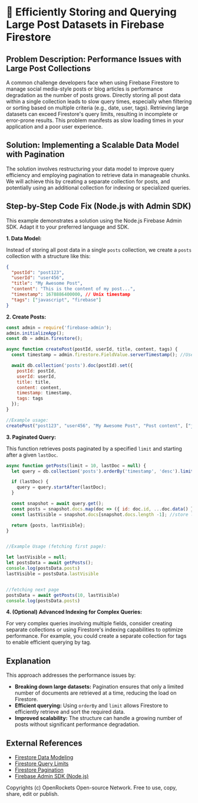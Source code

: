 # 🐞 Efficiently Storing and Querying Large Post Datasets in Firebase Firestore


## Problem Description:  Performance Issues with Large Post Collections

A common challenge developers face when using Firebase Firestore to manage social media-style posts or blog articles is performance degradation as the number of posts grows.  Directly storing all post data within a single collection leads to slow query times, especially when filtering or sorting based on multiple criteria (e.g., date, user, tags).  Retrieving large datasets can exceed Firestore's query limits, resulting in incomplete or error-prone results.  This problem manifests as slow loading times in your application and a poor user experience.


## Solution: Implementing a Scalable Data Model with Pagination

The solution involves restructuring your data model to improve query efficiency and employing pagination to retrieve data in manageable chunks. We will achieve this by creating a separate collection for posts, and potentially using an additional collection for indexing or specialized queries.


## Step-by-Step Code Fix (Node.js with Admin SDK)

This example demonstrates a solution using the Node.js Firebase Admin SDK.  Adapt it to your preferred language and SDK.

**1. Data Model:**

Instead of storing all post data in a single `posts` collection, we create a `posts` collection with a structure like this:

```json
{
  "postId": "post123",
  "userId": "user456",
  "title": "My Awesome Post",
  "content": "This is the content of my post...",
  "timestamp": 1678886400000, // Unix timestamp
  "tags": ["javascript", "firebase"]
}
```

**2. Create Posts:**

```javascript
const admin = require('firebase-admin');
admin.initializeApp();
const db = admin.firestore();

async function createPost(postId, userId, title, content, tags) {
  const timestamp = admin.firestore.FieldValue.serverTimestamp(); //Use server timestamp for better accuracy

  await db.collection('posts').doc(postId).set({
    postId: postId,
    userId: userId,
    title: title,
    content: content,
    timestamp: timestamp,
    tags: tags
  });
}

//Example usage:
createPost("post123", "user456", "My Awesome Post", "Post content", ["javascript", "firebase"]);

```


**3. Paginated Query:**

This function retrieves posts paginated by a specified `limit` and starting after a given `lastDoc`.

```javascript
async function getPosts(limit = 10, lastDoc = null) {
  let query = db.collection('posts').orderBy('timestamp', 'desc').limit(limit);

  if (lastDoc) {
    query = query.startAfter(lastDoc);
  }

  const snapshot = await query.get();
  const posts = snapshot.docs.map(doc => ({ id: doc.id, ...doc.data() }));
  const lastVisible = snapshot.docs[snapshot.docs.length -1]; //store last doc for next pagination

  return {posts, lastVisible};
}


//Example Usage (fetching first page):

let lastVisible = null;
let postsData = await getPosts();
console.log(postsData.posts)
lastVisible = postsData.lastVisible


//fetching next page
postsData = await getPosts(10, lastVisible)
console.log(postsData.posts)

```

**4. (Optional)  Advanced Indexing for Complex Queries:**

For very complex queries involving multiple fields, consider creating separate collections or using Firestore's indexing capabilities to optimize performance.  For example, you could create a separate collection for tags to enable efficient querying by tag.

## Explanation

This approach addresses the performance issues by:

* **Breaking down large datasets:** Pagination ensures that only a limited number of documents are retrieved at a time, reducing the load on Firestore.
* **Efficient querying:**  Using `orderBy` and `limit` allows Firestore to efficiently retrieve and sort the required data.
* **Improved scalability:** The structure can handle a growing number of posts without significant performance degradation.

## External References

* [Firestore Data Modeling](https://firebase.google.com/docs/firestore/design-overview)
* [Firestore Query Limits](https://firebase.google.com/docs/firestore/query-data/query-limitations)
* [Firestore Pagination](https://firebase.google.com/docs/firestore/query-data/query-cursors)
* [Firebase Admin SDK (Node.js)](https://firebase.google.com/docs/admin/setup)


Copyrights (c) OpenRockets Open-source Network. Free to use, copy, share, edit or publish.

